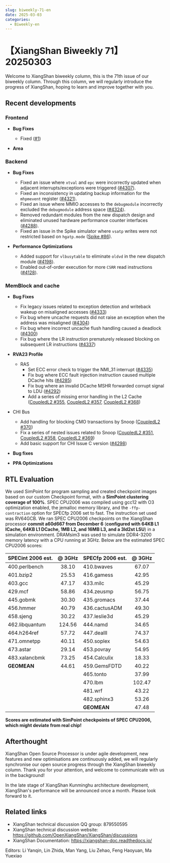 ```yaml
---
slug: biweekly-71-en
date: 2025-03-03
categories:
  - Biweekly-en
---
```


# 【XiangShan Biweekly 71】20250303

Welcome to XiangShan biweekly column, this is the 71th issue of our biweekly column. Through this column, we will regularly introduce the progress of XiangShan, hoping to learn and improve together with you.

<!-- more -->
## Recent developments

### Frontend

- **Bug Fixes**
    - Fixed ([#1](https://github.com/OpenXiangShan/XiangShan/pull/1))

- **Area**

### Backend

- **Bug Fixes**  
    - Fixed an issue where `xtval` and `epc` were incorrectly updated when adjacent interrupts/exceptions were triggered ([#4307](https://github.com/OpenXiangShan/XiangShan/pull/4307)).  
    - Fixed an inconsistency in updating backup information for the `mhpmevent` register ([#4321](https://github.com/OpenXiangShan/XiangShan/pull/4321)).  
    - Fixed an issue where MMIO accesses to the `debugmodule` incorrectly excluded the `debugmodule` address space ([#4324](https://github.com/OpenXiangShan/XiangShan/pull/4324)).  
    - Removed redundant modules from the new dispatch design and eliminated unused hardware performance counter interfaces ([#4288](https://github.com/OpenXiangShan/XiangShan/pull/4288)).  
    - Fixed an issue in the Spike simulator where `vsatp` writes were not restricted based on `hgatp.mode` ([Spike #86](https://github.com/OpenXiangShan/riscv-isa-sim/pull/86)).  

- **Performance Optimizations**  
    - Added support for `vlbusytable` to eliminate `oldvd` in the new dispatch module ([#4198](https://github.com/OpenXiangShan/XiangShan/pull/4198)).  
    - Enabled out-of-order execution for more `CSRR` read instructions ([#4128](https://github.com/OpenXiangShan/XiangShan/pull/4128)).

### MemBlock and cache

- **Bug Fixes**  
    - Fix legacy issues related to exception detection and writeback wakeup on misaligned accesses ([#4333](https://github.com/OpenXiangShan/XiangShan/pull/4333))
    - Fix bug where uncache requests did not raise an exception when the address was misaligned ([#4304](https://github.com/OpenXiangShan/XiangShan/pull/4304))
    - Fix bug where incorrect uncache flush handling caused a deadlock ([#4300](https://github.com/OpenXiangShan/XiangShan/pull/4300))
    - Fix bug where the LR instruction prematurely released blocking on subsequent LR instructions ([#4337](https://github.com/OpenXiangShan/XiangShan/pull/4337))

- **RVA23 Profile**
    - RAS
        - Set ECC error check to trigger the NMI_31 interrupt ([#4335](https://github.com/OpenXiangShan/XiangShan/pull/4335))
        - Fix bug where ECC fault injection instruction caused multiple DCache hits ([#4285](https://github.com/OpenXiangShan/XiangShan/pull/4285))
        - Fix bug where an invalid DCache MSHR forwarded corrupt signal to LDU ([#4292](https://github.com/OpenXiangShan/XiangShan/pull/4292))
        - Add a series of missing error handling in the L2 Cache ([CoupledL2 #355](https://github.com/OpenXiangShan/CoupledL2/pull/355), [CoupledL2 #357](https://github.com/OpenXiangShan/CoupledL2/pull/357), [CoupledL2 #368](https://github.com/OpenXiangShan/CoupledL2/pull/368))

- CHI Bus
    - Add handling for blocking CMO transactions by Snoop ([CoupledL2 #370](https://github.com/OpenXiangShan/CoupledL2/pull/370))
    - Fix a series of nested issues related to Snoop ([CoupledL2 #351](https://github.com/OpenXiangShan/CoupledL2/pull/351), [CoupledL2 #358](https://github.com/OpenXiangShan/CoupledL2/pull/358), [CoupledL2 #369](https://github.com/OpenXiangShan/CoupledL2/pull/369))
    - Add basic support for CHI Issue C version ([#4298](https://github.com/OpenXiangShan/XiangShan/pull/4298))

- **Bug fixes**

- **PPA Optimizations**

## RTL Evaluation

We used SimPoint for program sampling and created checkpoint images based on our custom Checkpoint format, with a **SimPoint clustering coverage of 100%**. SPEC CPU2006 was compiled using gcc12 with O3 optimization enabled, the jemalloc memory library, and the `-ffp-contraction` option for SPECfp 2006 set to fast. The instruction set used was RV64GCB. We ran SPEC CPU2006 checkpoints on the XiangShan processor **commit a60d667 from December 6** (**configured with 64KB L1 ICache, 64KB L1 DCache, 1MB L2, and 16MB L3, and a 3ld2st LSU**) in a simulation environment. DRAMsim3 was used to simulate DDR4-3200 memory latency with a CPU running at 3GHz. Below are the estimated SPEC CPU2006 scores:

| SPECint 2006 est. | @ 3GHz | SPECfp 2006 est.  | @ 3GHz |
| :---------------- | :----: | :---------------- | :----: |
| 400.perlbench     | 38.10  | 410.bwaves        | 67.07  |
| 401.bzip2         | 25.53  | 416.gamess        | 42.95  |
| 403.gcc           | 47.17  | 433.milc          | 45.29  |
| 429.mcf           | 58.86  | 434.zeusmp        | 56.75  |
| 445.gobmk         | 30.30  | 435.gromacs       | 37.44  |
| 456.hmmer         | 40.79  | 436.cactusADM     | 49.30  |
| 458.sjeng         | 30.22  | 437.leslie3d      | 45.29  |
| 462.libquantum    | 124.56 | 444.namd          | 34.65  |
| 464.h264ref       | 57.72  | 447.dealII        | 74.37  |
| 471.omnetpp       | 40.11  | 450.soplex        | 54.63  |
| 473.astar         | 29.14  | 453.povray        | 54.95  |
| 483.xalancbmk     | 73.25  | 454.Calculix      | 18.33  |
| **GEOMEAN**       | 44.61  | 459.GemsFDTD      | 40.22  |
|                   |        | 465.tonto         | 37.99  |
|                   |        | 470.lbm           | 102.47 |
|                   |        | 481.wrf           | 43.22  |
|                   |        | 482.sphinx3       | 53.26  |
|                   |        | **GEOMEAN**       | 47.48  |

**Scores are estimated with SimPoint checkpoints of SPEC CPU2006, which might deviate from real chip!**

## Afterthought

XiangShan Open Source Processor is under agile development, new features and new optimisations are continuously added, we will regularly synchronise our open source progress through the XiangShan biweekly column. Thank you for your attention, and welcome to communicate with us in the background!

In the late stage of XiangShan Kunminghu architecture development, XiangShan's performance will be announced once a month. Please look forward to it.

## Related links

* XiangShan technical discussion QQ group: 879550595
* XiangShan technical discussion website: https://github.com/OpenXiangShan/XiangShan/discussions
* XiangShan Documentation: https://xiangshan-doc.readthedocs.io/

Editors: Li Yanqin, Lin Zhida, Man Yang, Liu Zehao, Feng Haoyuan, Ma Yuexiao
